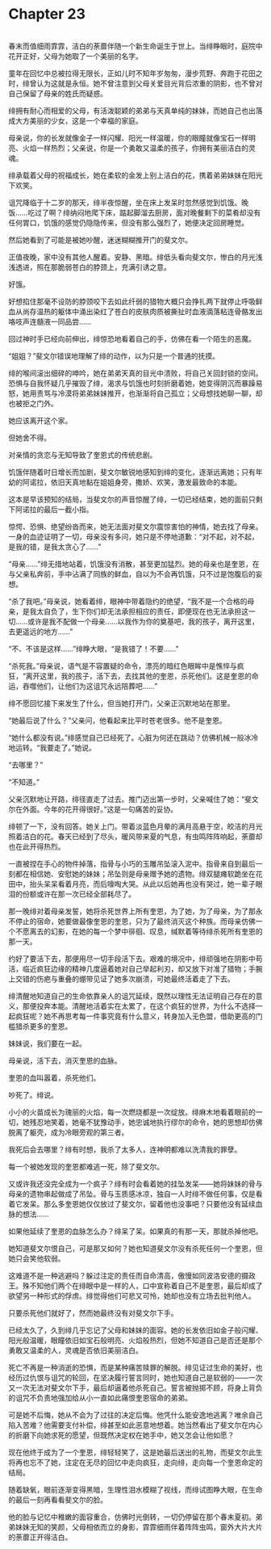 # Chapter 23

<br>
春末而值细雨霏霏，洁白的荼蘼伴随一个新生命诞生于世上。当绯睁眼时，庭院中花开正好，父母为她取了一个美丽的名字。

童年在回忆中总被拉得无限长，正如儿时不知年岁匆匆，漫步荒野、奔跑于花田之时，绯曾认为这就是永恒。她不曾注意到父母关爱目光背后浓重的阴影，也不曾对自己保留了母亲的姓氏而疑惑。

绯拥有耐心而相爱的父母，有活泼聪颖的弟弟与天真单纯的妹妹，而她自己也出落成大方美丽的少女，这是一个幸福的家庭。

母亲说，你的长发就像金子一样闪耀、阳光一样温暖，你的眼瞳就像宝石一样明亮、火焰一样热烈；父亲说，你是一个勇敢又温柔的孩子，你拥有美丽洁白的灵魂。

绯承载着父母的祝福成长，她在柔软的金发上别上洁白的花，携着弟弟妹妹在阳光下欢笑。

诅咒降临于十二岁的那天，绯半夜惊醒，坐在床上发呆时忽然感觉到饥饿。晚饭……吃过了啊？绯纳闷地爬下床，踮起脚溜去厨房，面对晚餐剩下的菜肴却没有任何胃口，饥饿的感觉仍隐隐传来，但没有那么强烈了，她便决定回房睡觉。

然后她看到了可能是被她吵醒，迷迷糊糊推开门的斐文尔。

正值夜晚，家中没有其他人醒着。安静、黑暗。绯低头看向斐文尔，惨白的月光浅浅透进，照在那脆弱苍白的脖颈上，充满引诱之意。

好饿。

好想掐住那毫不设防的脖颈咬下去如此纤弱的猎物大概只会挣扎两下就停止呼吸鲜血从尚存温热的躯体中涌出染红了苍白的皮肤肉质被撕扯时血液滴落粘连骨骼发出咯吱声连髓液一同品尝……

回过神时手已经向前伸出，绯惊恐地看着自己的手，仿佛在看一个陌生的恶魔。

“姐姐？”斐文尔错误地理解了绯的动作，以为只是一个普通的抚摸。

绯的喉间滚出细碎的呻吟，她在弟弟天真的目光中溃败，将自己关回封锁的空间。恐惧与自我怀疑几乎摧毁了绯，渴求与饥饿也时刻折磨着她，她变得阴沉而暴躁易怒，她用责骂与冷漠将弟弟妹妹推开，也渐渐将自己孤立；父母想找她聊一聊，却也被拒之门外。

她应该离开这个家。

但她舍不得。

对亲情的贪恋与无知导致了奎恩式的传统悲剧。

饥饿伴随着时日增长而加剧，斐文尔敏锐地感知到绯的变化，逐渐远离她；只有年幼的阿诺拉，依旧天真地黏在姐姐身旁，撒娇、欢笑，激发最致命的本能。

这本是早该预知的结局，当斐文尔的声音惊醒了绯，一切已经结束，她的面前只剩下阿诺拉的最后一截小指。

惊愕、恐惧、绝望纷沓而来，她无法面对斐文尔震惊害怕的神情，她去找了母亲。一身的血迹证明了一切，母亲没有多问，她只是不停地道歉：“对不起，对不起，是我的错，是我太贪心了……”

“母亲……”绯无措地站着，饥饿没有消散，甚至更加猛烈。她的母亲也是奎恩，在与父亲私奔前，手中沾满了同族的鲜血，自以为不会再饥饿，只不过是饱腹后的妄想。

“杀了我吧。”母亲说，她看着绯，眼神中带着隐约的绝望，“我不是一个合格的母亲，是我太自负了，生下你们却无法承担相应的责任，即便现在也无法承担这一切……或许是我不配做一个母亲……以我作为你的奠基吧，我的孩子，离开这里，去更遥远的地方……”

“不、不该是这样……”绯睁大眼，“是我错了！不要……”

“杀死我。”母亲说，语气是不容置疑的命令，漂亮的暗红色眼眸中是憔悴与疯狂，“离开这里，我的孩子，活下去，去找其他的奎恩，杀死他们。这是奎恩的命运，吞噬他们，让他们为这诅咒永远陪葬吧……”

绯不愿回忆接下来发生了什么，但当她打开门，父亲正沉默地站在那里。

“她最后说了什么？”父亲问，他看起来比平时苍老很多。他不是奎恩。

“她什么都没有说。”绯感觉自己已经死了。心脏为何还在跳动？仿佛机械一般冰冷地运转。“我要走了。”她说。

“去哪里？”

“不知道。”

父亲沉默地让开路，绯径直走了过去。推门迈出第一步时，父亲喊住了她：“斐文尔在外面。今年的花开得很好。”这是一句痛苦的妥协。

绯顿了一下，没有回答。她关上门。带着淡蓝色月晕的满月高悬于空，皎洁的月光照着洁白的花。春天已经到了尽头，暖风带来夏的气息，有虫鸣阵阵响起，荼蘼却也在此开得热烈。

一直被捏在手心的物件掉落，指骨与小巧的玉雕吊坠滚入泥中。指骨来自到最后一刻都在相信她、安慰她的妹妹；吊坠则是母亲赠予她的遗物。绯双腿瘫软跪坐在花田中，抬头呆呆看着月亮，而后嚎啕大哭。从此以后她再也没有哭过，她一辈子眼泪的份额或许在那一次已经全部耗尽了。

那一晚绯对着母亲发誓，她将杀死世界上所有奎恩，为了她，为了母亲，为了那永不停止的宿命，她要做最像奎恩的奎恩，只为了最终消灭这个种族。而母亲仿佛一个不愿离去的幻影，在她的每一个梦中徘徊、叹息，缄默着等待绯杀死所有奎恩的那一天。

约好了要活下去，那便用尽一切手段活下去。艰难的境况中，绯顽强地在阴影中苟活，临近疯狂边缘的精神几度逼着她对自己举起利刃，却又放下对准了猎物；手腕上交错的伤疤与重叠的绷带见证了她多次崩溃，可她最终活着走了下去。

绯清醒地知道自己的生命依靠亲人的诅咒延续，既然以理性无法证明自己存在的意义，那便投奔本能。清醒地活着实在太累了，在这个疯狂的世界，为什么不选择一起疯狂呢？她不再思考每一件事究竟有什么意义，转身加入无色盟，借助更高的门槛猎杀更多的奎恩。

妹妹说，我们要在一起。

母亲说，活下去，消灭奎恩的血脉。

奎恩的血叫嚣着，杀死他们。

吵死了。绯说。

小小的火苗成长为瑰丽的火焰，每一次燃烧都是一次绽放。绯麻木地看着眼前的一切，她残忍地笑着，她毫不犹豫动手，她忠诚地执行缪尔的命令，她的思想却仿佛脱离了躯壳，成为冷眼旁观的第三者。

我死后会去哪里？绯有时想，我杀了太多人，连神明都难以洗清我的罪孽。

每一个被她发现的奎恩都难逃一死，除了斐文尔。

又或许我还没完全成为一个疯子？绯有时会看着她的挂坠发呆——她将妹妹的骨与母亲的遗物串起做成了吊坠。骨与玉质感冰凉，独自一人时绯不做任何事，仅是看着它发呆。那么多奎恩她仅仅放过了斐文尔，留着他也没事吧？只要他没有延续血脉的想法……

如果他延续了奎恩的血脉怎么办？绯呆了呆。如果真的有那一天，那就杀掉他吧。

她知道斐文尔恨自己，可是那又如何？她也知道斐文尔没有杀死任何一个奎恩，但她只会笑他软弱。

这难道不是一种逃避吗？躲过注定的责任而自命清高，傲慢如同波洛安德的摄政王。殊不知他们两个在绯眼中是一样的人，口中宣称着自己不是奎恩，最后却成了欲望另一种形式的俘虏。绯觉得他们可悲又可怜，她却也没有立场去批判他人。

只要杀死他们就好了，然而她最终没有对斐文尔下手。

已经太久了，久到绯几乎忘记了父母和妹妹的面容。她的长发依旧如金子般闪耀、阳光般温暖，眼瞳依旧如宝石般明亮、火焰般热烈，但她不知道自己是否还是那个勇敢又温柔的人，灵魂是否依旧美丽洁白。

死亡不再是一种消逝的恐惧，而是某种痛苦赎罪的解脱。绯见证过生命的美好，也经历过仇恨与诅咒的轮回，在坚决履行誓言同时，她也知道自己是软弱的——一次又一次无法对斐文尔下手，最后却逼着他杀死自己。誓言被抛掷不顾，将身上背负的诅咒不负责地强加给从小一直如此痛恨奎恩宿命的弟弟。

可是她不后悔，她从不会为了过往的决定后悔。他凭什么能安逸地逃离？唯余自己陷入苦难？他需要支付补偿，绯甚至如此恶意地想着。她当然看出了斐文尔在内心的折磨下向她求死的愿望，但既然决定权在她手中，她又怎会让他如愿？

现在他终于成为了一个奎恩，绯轻轻笑了，这是她最后送出的礼物，而斐文尔此生将再也忘不了她，注定在无尽的回忆中走向疯狂，走向绯，走向每一个奎恩命定的结局。

随着缺氧，眼前逐渐变得黑暗，生理性泪水模糊了视线，而绯试图睁大眼，在生命的最后一刻再看看斐文尔的脸。

他的脸与记忆中稚嫩的面容重合，仿佛时光倒转，一切仍停留在那个春末夏初。弟弟妹妹无知的笑颜，父母相依而立的身影，霏霏细雨伴着阵阵虫鸣，窗外大片大片的荼蘼正开得洁白。
